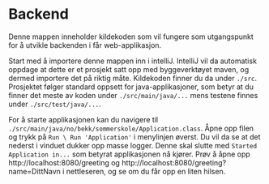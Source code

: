 # Backend

Denne mappen inneholder kildekoden som vil fungere som utgangspunkt for å utvikle backenden i får web-applikasjon.

Start med å importere denne mappen inn i intelliJ. IntelliJ vil da automatisk oppdage at dette er
et prosjekt satt opp med byggeverktøyet maven, og dermed importere det på riktig måte. Kildekoden
finner du da under `./src`. Prosjektet følger standard oppsett for java-applikasjoner, som betyr
at du finner det meste av koden under `./src/main/java/...` mens testene finnes under `./src/test/java/...`.

For å starte applikasjonen kan du navigere til `./src/main/java/no/bekk/sommerskole/Application.class`.
Åpne opp filen og trykk på `Run \ Run 'Application'` i menylinjen øverst. Du vil da se at det nederst i vinduet dukker 
opp masse logger. Denne skal slutte med `Started Application in...` som betyrat applikasjonen nå kjører. Prøv å åpne opp
http://localhost:8080/greeting og http://localhost:8080/greeting?name=DittNavn  i nettleseren, og se om du får opp en liten hilsen.
